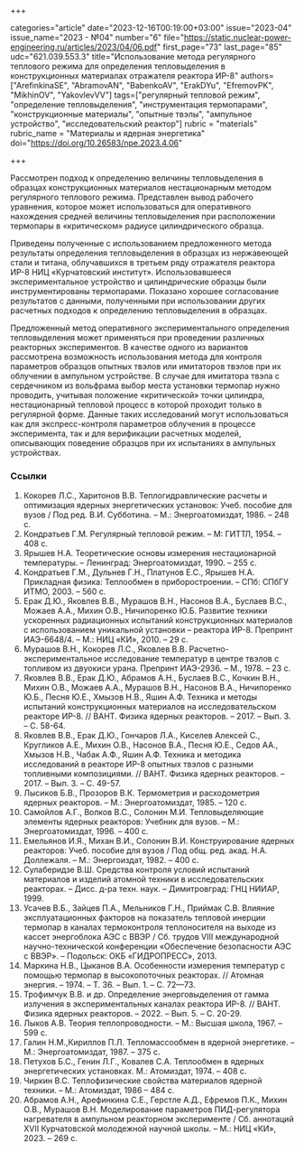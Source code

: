 +++

categories="article"
date="2023-12-16T00:19:00+03:00"
issue="2023-04"
issue_name="2023 - №04"
number="6"
file="https://static.nuclear-power-engineering.ru/articles/2023/04/06.pdf"
first_page="73"
last_page="85"
udc="621.039.553.3"
title="Использование метода регулярного теплового режима для определения тепловыделения в конструкционных материалах отражателя реактора ИР-8"
authors=["ArefinkinaSE", "AbramovAN", "BabenkoAV", "ErakDYu", "EfremovPK", "MikhinOV", "YakovlevVV"]
tags=["регулярный тепловой режим", "определение тепловыделения", "инструментация термопарами", "конструкционные материалы", "опытные твэлы", "ампульное устройство", "исследовательский реактор"]
rubric = "materials"
rubric_name = "Материалы и ядерная энергетика"
doi="https://doi.org/10.26583/npe.2023.4.06"

+++

Рассмотрен подход к определению величины тепловыделения в образцах конструкционных материалов нестационарным методом регулярного теплового режима. Представлен вывод рабочего уравнения, которое может использоваться для оперативного нахождения средней величины тепловыделения при расположении термопары в «критическом» радиусе цилиндрического образца.

Приведены полученные с использованием предложенного метода результаты определения тепловыделения в образцах из нержавеющей стали и титана, облучавшихся в третьем ряду отражателя реактора ИР-8 НИЦ «Курчатовский институт». Использовавшееся экспериментальное устройство и цилиндрические образцы были инструментированы термопарами. Показано хорошее согласование результатов с данными, полученными при использовании других расчетных подходов к определению тепловыделения в образцах.

Предложенный метод оперативного экспериментального определения тепловыделения может применяться при проведении различных реакторных экспериментов. В качестве одного из вариантов рассмотрена возможность использования метода для контроля параметров образцов опытных твэлов или имитаторов твэлов при их облучении в ампульном устройстве. В случае для имитатора твэла с сердечником из вольфрама выбор места установки термопар нужно проводить, учитывая положение «критической» точки цилиндра, нестационарный тепловой процесс в которой проходит только в регулярной форме. Данные таких исследований могут использоваться как для экспресс-контроля параметров облучения в процессе эксперимента, так и для верификации расчетных моделей, описывающих поведение образцов при их испытаниях в ампульных устройствах.

### Ссылки

1. Кокорев Л.С., Харитонов В.В. Теплогидравлические расчеты и оптимизация ядерных энергетических установок: Учеб. пособие для вузов / Под ред. В.И. Субботина. – М.: Энергоатомиздат, 1986. – 248 с.
2. Кондратьев Г.М. Регулярный тепловой режим. – М: ГИТТЛ, 1954. – 408 с.
3. Ярышев Н.А. Теоретические основы измерения нестационарной температуры. – Ленинград: Энергоатомиздат, 1990. – 255 с.
4. Кондратьев Г.М., Дульнев Г.Н., Платунов Е.С., Ярышев Н.А. Прикладная физика: Теплообмен в приборостроении. – СПб: СПбГУ ИТМО, 2003. – 560 с.
5. Ерак Д.Ю., Яковлев В.В., Мурашов В.Н., Насонов В.А., Буслаев В.С., Можаев А.А., Михин О.В., Ничипоренко Ю.Б. Развитие техники ускоренных радиационных испытаний конструкционных материалов с использованием уникальной установки – реактора ИР-8. Препринт ИАЭ-6648/4. – М.: НИЦ «КИ», 2010. – 29 с.
6. Мурашов В.Н., Кокорев Л.С., Яковлев В.В. Расчетно-экспериментальное исследование температур в центре твэлов с топливом из двуокиси урана. Препринт ИАЭ-2936. – М., 1978. – 23 с.
7. Яковлев В.В., Ерак Д.Ю., Абрамов А.Н., Буслаев В.С., Кочкин В.Н., Михин О.В., Можаев А.А., Мурашов В.Н., Насонов В.А., Ничипоренко Ю.Б., Песня Ю.Е., Хмызов Н.В., Яшин А.Ф. Техника и методы испытаний конструкционных материалов на исследовательском реакторе ИР-8. // BAHT. Физика ядерных реакторов. – 2017. – Вып. 3. – С. 58-64.
8. Яковлев В.В., Ерак Д.Ю., Гончаров Л.А., Киселев Алексей С., Кругликов А.Е., Михин О.В., Насонов В.А., Песня Ю.Е., Седов АА., Хмызов Н.В., Чабак А.Ф., Яшин А.Ф. Техника и методика исследований в реакторе ИР-8 опытных твэлов с разными топливными композициями. // ВАНТ. Физика ядерных реакторов. – 2017. – Вып. 3. – С. 49-57.
9. Лысиков Б.В., Прозоров В.К. Термометрия и расходометрия ядерных реакторов. – М.: Энергоатомиздат, 1985. – 120 с.
10. Самойлов А.Г., Волков В.С., Солонин М.И. Тепловыделяющие элементы ядерных реакторов: Учебник для вузов. – М.: Энергоатомиздат, 1996. – 400 с.
11. Емельянов И.Я., Михан В.И., Солонин В.И. Конструирование ядерных реакторов: Учеб. пособие для вузов / Под общ. ред. акад. Н.А. Доллежаля. – М.: Энергоиздат, 1982. – 400 с.
12. Сулаберидзе В.Ш. Средства контроля условий испытаний материалов и изделий атомной техники в исследовательских реакторах. – Дисс. д-ра техн. наук. – Димитровград: ГНЦ НИИАР, 1999.
13. Усачев В.Б., Зайцев П.А., Мельников Г.Н., Приймак С.В. Влияние эксплуатационных факторов на показатель тепловой инерции термопар в каналах термоконтроля теплоносителя на выходе из кассет энергоблока АЭС с ВВЭР / Сб. трудов VIII международной научно-технической конференции «Обеспечение безопасности АЭС с ВВЭР». – Подольск: ОКБ «ГИДРОПРЕСС», 2013.
14. Маркина Н.В., Цыканов В.А. Особенности измерения температур с помощью термопар в высокопоточных реакторах. // Атомная энергия. – 1974. – Т. 36. – Вып. 1. – С. 72—73.
15. Трофимчук В.В. и др. Определение энерговыделения от гамма излучения в экспериментальных каналах реактора ИР-8. // ВАНТ. Физика ядерных реакторов. – 2022. – Вып. 5. – С. 20-29.
16. Лыков А.В. Теория теплопроводности. – М.: Высшая школа, 1967. – 599 c.
17. Галин Н.М.,Кириллов П.Л. Тепломассообмен в ядерной энергетике. – М.: Энергоатомиздат, 1987. – 375 с.
18. Петухов Б.С., Генин Л.Г., Ковалев С.А. Теплообмен в ядерных энергетических установках. М.: Атомиздат, 1974. – 408 с.
19. Чиркин В.С. Теплофизические свойства материалов ядерной техники. – М.: Атомиздат, 1986 – 484 с.
20. Абрамов А.Н., Арефинкина С.Е., Герстле А.Д., Ефремов П.К., Михин О.В., Мурашов В.Н. Моделирование параметров ПИД-регулятора нагревателя в ампульном реакторном эксперименте / Сб. аннотаций XVII Курчатовской молодежной научной школы. – М.: НИЦ «КИ», 2023. – 269 с.